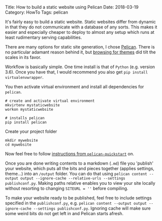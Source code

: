 Title: How to build a static website using Pelican
Date: 2018-03-19
Category: HowTo
Tags: pelican

It's fairly easy to build a static website. Static websites differ from dynamic in that they do not communicate with a database of any sorts. This makes it easier and especially cheaper to deploy to almost any setup which runs at least rudimentary serving capabilities.

There are many options for static site generation, I chose [Pelican](http://docs.getpelican.com/en/stable/quickstart.html). There is no particular adamant reason behind it, but [browsing for themes](http://pelicanthemes.com/) did tilt the scales in its favor.

Workflow is basically simple. One time install is that of `Python` (e.g. version 3.6). Once you have that, I would recommend you also get `pip install virtualenvwrapper`.

You then activate virtual environment and install all dependencies for `pelican`.

```
# create and activate virtual environment
mkvirtenv mystaticwebsite
workon mystaticwebsite

# installs pelican
pip install pelican
```

Create your project folder

```
mkdir mywebsite
cd mywebsite
```

Now feel free to follow [instructions from `pelican-quickstart`](http://docs.getpelican.com/en/stable/quickstart.html) on.

Once you are done writing contents to a markdown (`.md`) file you 'publish' your website, which puts all the bits and pieces together (applies settings, theme...) into an `/output` folder. You can do that using `pelican content --output output --ignore-cache --relative-urls --settings publishconf.py`. Making paths relative enables you to view your site locally without resorting to changing `SITEURL = ''` before compiling.

To make your website ready to be published, feel free to include settings specified in the `publishconf.py`, e.g. `pelican content --output output --ignore-cache --settings publishconf.py`. Ignoring cache will make sure some weird bits do not get left in and Pelican starts afresh.
